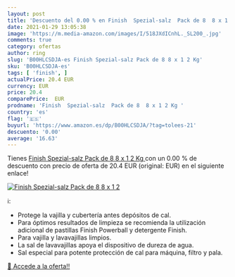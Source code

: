 ```yaml
---
layout: post
title: 'Descuento del 0.00 % en Finish  Spezial-salz  Pack de 8  8 x 1 2'
date: 2021-01-29 13:05:38
image: 'https://m.media-amazon.com/images/I/518JXdICnhL._SL200_.jpg'
comments: true
category: ofertas
author: ring
slug: 'B00HLCSDJA-es Finish Spezial-salz Pack de 8 8 x 1 2 Kg'
sku: 'B00HLCSDJA-es'
tags: [ 'finish', ]
actualPrice: 20.4 EUR
currency: EUR
price: 20.4
comparePrice:  EUR
prodname: 'Finish  Spezial-salz  Pack de 8  8 x 1 2 Kg '
country: 'es'
flag: '🇪🇸'
buyurl: 'https://www.amazon.es/dp/B00HLCSDJA/?tag=tolees-21'
descuento: '0.00'
average: '16.63'
---
```


Tienes [Finish  Spezial-salz  Pack de 8  8 x 1 2 Kg ](https://www.amazon.es/dp/B00HLCSDJA/?tag=tolees-21) con un 0.00 % de descuento con precio de oferta de 20.4 EUR (original:  EUR) en el siguiente enlace!

[![Finish  Spezial-salz  Pack de 8  8 x 1 2](https://m.media-amazon.com/images/I/518JXdICnhL._SL200_.jpg)](https://www.amazon.es/dp/B00HLCSDJA/?tag=tolees-21)

ℹ️:

- Protege la vajilla y cubertería antes depósitos de cal.
- Para óptimos resultados de limpieza se recomienda la utilización adicional de pastillas Finish Powerball y detergente Finish.
- Para vajilla y lavavajillas limpios.
- La sal de lavavajillas apoya el dispositivo de dureza de agua.
- Sal especial para potente protección de cal para máquina, filtro y pala.

[🛒 Accede a la oferta!!](https://www.amazon.es/dp/B00HLCSDJA/?tag=tolees-21)
